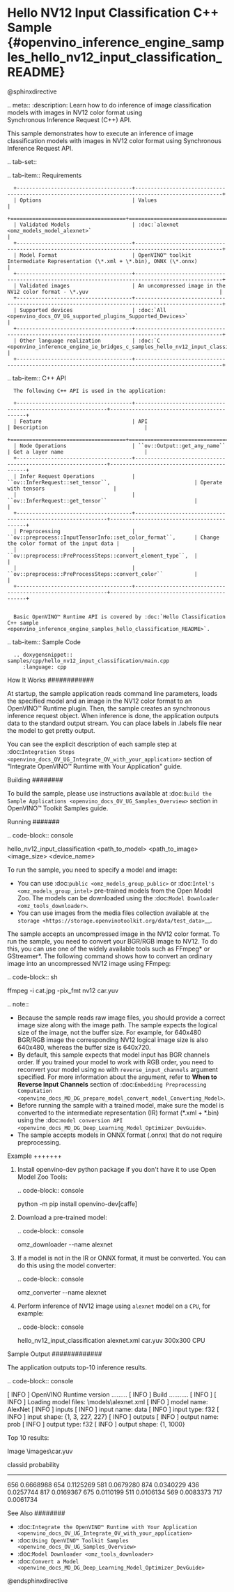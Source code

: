 # Hello NV12 Input Classification C++ Sample {#openvino_inference_engine_samples_hello_nv12_input_classification_README}

@sphinxdirective

.. meta::
   :description: Learn how to do inference of image 
                 classification models with images in NV12 color format using  
                 Synchronous Inference Request (C++) API.


This sample demonstrates how to execute an inference of image classification models with images in NV12 color format using Synchronous Inference Request API.

.. tab-set::

   .. tab-item:: Requirements 

      +-------------------------------------+--------------------------------------------------------------------------------------------------+
      | Options                             | Values                                                                                           |
      +=====================================+==================================================================================================+
      | Validated Models                    | :doc:`alexnet <omz_models_model_alexnet>`                                                        |
      +-------------------------------------+--------------------------------------------------------------------------------------------------+
      | Model Format                        | OpenVINO™ toolkit Intermediate Representation (\*.xml + \*.bin), ONNX (\*.onnx)                  |
      +-------------------------------------+--------------------------------------------------------------------------------------------------+
      | Validated images                    | An uncompressed image in the NV12 color format - \*.yuv                                          |
      +-------------------------------------+--------------------------------------------------------------------------------------------------+
      | Supported devices                   | :doc:`All <openvino_docs_OV_UG_supported_plugins_Supported_Devices>`                             |
      +-------------------------------------+--------------------------------------------------------------------------------------------------+
      | Other language realization          | :doc:`C <openvino_inference_engine_ie_bridges_c_samples_hello_nv12_input_classification_README>` |
      +-------------------------------------+--------------------------------------------------------------------------------------------------+

   .. tab-item:: C++ API 

      The following C++ API is used in the application:

      +-------------------------------------+-------------------------------------------------------------+-------------------------------------------+
      | Feature                             | API                                                         | Description                               |
      +=====================================+=============================================================+===========================================+
      | Node Operations                     | ``ov::Output::get_any_name``                                | Get a layer name                          |
      +-------------------------------------+-------------------------------------------------------------+-------------------------------------------+
      | Infer Request Operations            | ``ov::InferRequest::set_tensor``,                           | Operate with tensors                      |
      |                                     | ``ov::InferRequest::get_tensor``                            |                                           |
      +-------------------------------------+-------------------------------------------------------------+-------------------------------------------+
      | Preprocessing                       | ``ov::preprocess::InputTensorInfo::set_color_format``,      | Change the color format of the input data |
      |                                     | ``ov::preprocess::PreProcessSteps::convert_element_type``,  |                                           |
      |                                     | ``ov::preprocess::PreProcessSteps::convert_color``          |                                           |
      +-------------------------------------+-------------------------------------------------------------+-------------------------------------------+


      Basic OpenVINO™ Runtime API is covered by :doc:`Hello Classification C++ sample <openvino_inference_engine_samples_hello_classification_README>`.

   .. tab-item:: Sample Code
   
      .. doxygensnippet:: samples/cpp/hello_nv12_input_classification/main.cpp  
         :language: cpp

How It Works
############

At startup, the sample application reads command line parameters, loads the specified model and an image in the NV12 color format to an OpenVINO™ Runtime plugin. Then, the sample creates an synchronous inference request object. When inference is done, the application outputs data to the standard output stream. You can place labels in .labels file near the model to get pretty output.

You can see the explicit description of each sample step at :doc:`Integration Steps <openvino_docs_OV_UG_Integrate_OV_with_your_application>` section of "Integrate OpenVINO™ Runtime with Your Application" guide.

Building
########

To build the sample, please use instructions available at :doc:`Build the Sample Applications <openvino_docs_OV_UG_Samples_Overview>` section in OpenVINO™ Toolkit Samples guide.

Running
#######

.. code-block:: console
   
   hello_nv12_input_classification <path_to_model> <path_to_image> <image_size> <device_name>

To run the sample, you need to specify a model and image:

- You can use :doc:`public <omz_models_group_public>` or :doc:`Intel's <omz_models_group_intel>` pre-trained models from the Open Model Zoo. The models can be downloaded using the :doc:`Model Downloader <omz_tools_downloader>`.
- You can use images from the media files collection available at `the storage <https://storage.openvinotoolkit.org/data/test_data>`__.

The sample accepts an uncompressed image in the NV12 color format. To run the sample, you need to convert your BGR/RGB image to NV12. To do this, you can use one of the widely available tools such as FFmpeg\* or GStreamer\*. The following command shows how to convert an ordinary image into an uncompressed NV12 image using FFmpeg:

.. code-block:: sh
   
   ffmpeg -i cat.jpg -pix_fmt nv12 car.yuv


.. note::
  
   - Because the sample reads raw image files, you should provide a correct image size along with the image path. The sample expects the logical size of the image, not the buffer size. For example, for 640x480 BGR/RGB image the corresponding NV12 logical image size is also 640x480, whereas the buffer size is 640x720.
   - By default, this sample expects that model input has BGR channels order. If you trained your model to work with RGB order, you need to reconvert your model using ``mo`` with ``reverse_input_channels`` argument specified. For more information about the argument, refer to **When to Reverse Input Channels** section of :doc:`Embedding Preprocessing Computation <openvino_docs_MO_DG_prepare_model_convert_model_Converting_Model>`.
   - Before running the sample with a trained model, make sure the model is converted to the intermediate representation (IR) format (\*.xml + \*.bin) using the :doc:`model conversion API <openvino_docs_MO_DG_Deep_Learning_Model_Optimizer_DevGuide>`.
   - The sample accepts models in ONNX format (.onnx) that do not require preprocessing.

Example
+++++++

1. Install openvino-dev python package if you don't have it to use Open Model Zoo Tools:
   
   .. code-block:: console
      
      python -m pip install openvino-dev[caffe]

2. Download a pre-trained model:

   .. code-block:: console
      
      omz_downloader --name alexnet

3. If a model is not in the IR or ONNX format, it must be converted. You can do this using the model converter:
   
   .. code-block:: console
      
      omz_converter --name alexnet

4. Perform inference of NV12 image using ``alexnet`` model on a ``CPU``, for example:
   
   .. code-block:: console
      
      hello_nv12_input_classification alexnet.xml car.yuv 300x300 CPU


Sample Output
#############

The application outputs top-10 inference results.

.. code-block:: console
   
   [ INFO ] OpenVINO Runtime version ......... <version>
   [ INFO ] Build ........... <build>
   [ INFO ]
   [ INFO ] Loading model files: \models\alexnet.xml
   [ INFO ] model name: AlexNet
   [ INFO ]     inputs
   [ INFO ]         input name: data
   [ INFO ]         input type: f32
   [ INFO ]         input shape: {1, 3, 227, 227}
   [ INFO ]     outputs
   [ INFO ]         output name: prob
   [ INFO ]         output type: f32
   [ INFO ]         output shape: {1, 1000}
   
   Top 10 results:
   
   Image \images\car.yuv
   
   classid probability
   ------- -----------
   656     0.6668988
   654     0.1125269
   581     0.0679280
   874     0.0340229
   436     0.0257744
   817     0.0169367
   675     0.0110199
   511     0.0106134
   569     0.0083373
   717     0.0061734


See Also
########

- :doc:`Integrate the OpenVINO™ Runtime with Your Application <openvino_docs_OV_UG_Integrate_OV_with_your_application>`
- :doc:`Using OpenVINO™ Toolkit Samples <openvino_docs_OV_UG_Samples_Overview>`
- :doc:`Model Downloader <omz_tools_downloader>`
- :doc:`Convert a Model <openvino_docs_MO_DG_Deep_Learning_Model_Optimizer_DevGuide>`

@endsphinxdirective

